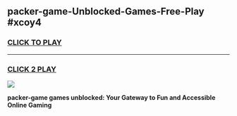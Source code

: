 
## packer-game-Unblocked-Games-Free-Play #xcoy4
<h3>
<a href="https://us.freeplayer.one?title=packer-game&ref=9M">CLICK TO PLAY</a></h3>
<hr>

<h3>
<a href="https://us.freeplayer.one?title=packer-game&ref=9M">CLICK 2 PLAY</a>
  
</h3>

<a href="https://us.freeplayer.one?title=packer-game&ref=9M"><img src="https://clearcache.store/games.png"></a>


**packer-game games unblocked: Your Gateway to Fun and Accessible Online Gaming**
